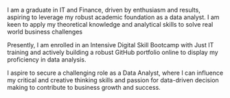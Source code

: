 I am a graduate in IT and Finance, driven by enthusiasm and results, aspiring to leverage my robust academic foundation as a data analyst. I am keen to apply my theoretical knowledge and analytical skills to solve real world business challenges

Presently, I am enrolled in an Intensive Digital Skill Bootcamp with Just IT training and actively building a robust GitHub portfolio online to display my proficiency in data analysis.
 
I aspire to secure a challenging role as a Data Analyst, where I can influence my critical and creative thinking skills and passion for data-driven decision making to contribute to business growth and success.
